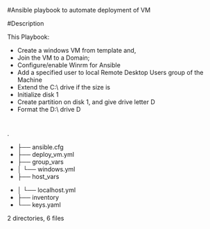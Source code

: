 #Ansible playbook to automate deployment of VM

#Description

This Playbook:

- Create a windows VM from template and,
- Join the VM to a Domain;
- Configure/enable Winrm for Ansible
- Add a specified user to local Remote Desktop Users group of the Machine
- Extend the C:\ drive if the size is
- Initialize disk 1
- Create partition on disk 1, and give drive letter D
- Format the D:\ drive D

#

 .
* ├── ansible.cfg
* ├── deploy_vm.yml
* ├── group_vars
* │ └── windows.yml
* ├── host_vars
- │ └── localhost.yml
- ├── inventory
- └── keys.yaml

2 directories, 6 files
